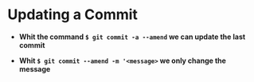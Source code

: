 # **Updating a Commit**


* **Whit the command `$ git commit -a --amend` we can update the last commit**

* **Whit `$ git commit --amend -m '<message>` we only change the message**




